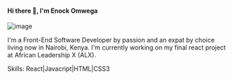 #### Hi there 👋, I'm Enock Omwega
![image](https://user-images.githubusercontent.com/95473301/229603440-d2ea9577-376e-4a53-ba38-69a138eb3c1a.png)

I'm a Front-End Software Developer by passion and an expat by choice living now in Nairobi, Kenya.
I'm currently working on my final react project at African Leadership X (ALX). 

Skills: React|Javacript|HTML|CSS3
